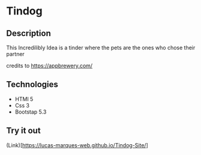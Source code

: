 # Tindog

## Description

This Incredilibly Idea is a tinder where the pets are the ones who chose their partner

credits to  https://appbrewery.com/

## Technologies

* HTMl 5
* Css 3
* Bootstap 5.3

## Try it out

(Link)[https://lucas-marques-web.github.io/Tindog-Site/]


